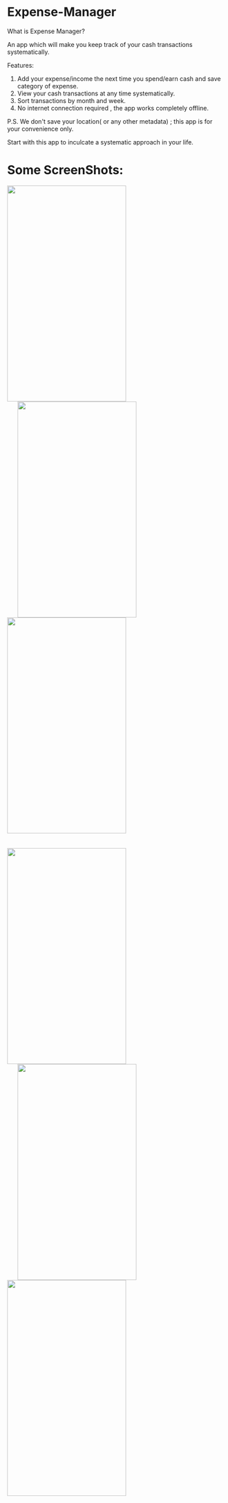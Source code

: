 # Expense-Manager
What is Expense Manager?

An app which will make you keep track of your cash transactions systematically.

Features:
  1. Add your expense/income the next time you spend/earn cash and save category of expense.
  2. View your cash transactions at any time systematically.
  3. Sort transactions by month and week.
  4. No internet connection required , the app works completely offline.
   
P.S.  We don't save your location( or any other metadata) ; this app is for your convenience only.

Start with this app to inculcate a systematic approach in your life.
  
# Some ScreenShots:



<img height=500 width=275 src="https://github.com/shashankchandak/Expense-Manager/blob/master/Expensify SS/Default Home.jpg"
/><img height=500 width=275 src="https://github.com/shashankchandak/Expense-Manager/blob/master/Sreenshots/2.png" hspace=24
/><img height=500 width=275 src="https://github.com/shashankchandak/Expense-Manager/blob/master/Sreenshots/3.png"
/>
<br>
<br>
<br>
<img height=500 width=275 src="https://github.com/shashankchandak/Expense-Manager/blob/master/Sreenshots/4.png"
/><img height=500 width=275 src="https://github.com/shashankchandak/Expense-Manager/blob/master/Sreenshots/5.png" hspace=24
/><img height=500 width=275 src="https://github.com/shashankchandak/Expense-Manager/blob/master/Sreenshots/6.png"
/>
